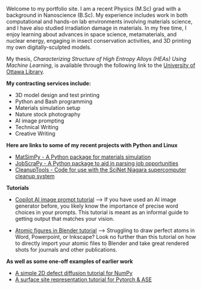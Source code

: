 Welcome to my portfolio site.  I am a recent Physics (M.Sc) grad with a background in Nanoscience (B.Sc). My experience includes work in both computational and hands-on lab environments involving materials science, and I have also studied irradiation damage in materials.  In my free time, I enjoy learning about advances in space science, metamaterials, and nuclear energy, engaging in insect conservation activities, and 3D printing my own digitally-sculpted models.

My thesis, *Characterizing Structure of High Entropy Alloys (HEAs) Using Machine Learning*, is available through the following link to the [University of Ottawa Library](https://ruor.uottawa.ca/items/0f90b21a-f8d5-4479-9f08-d2b9463512c4).

**My contracting services include:**
* 3D model design and test printing
* Python and Bash programming
* Materials simulation setup
* Nature stock photography
* AI image prompting
* Technical Writing
* Creative Writing

**Here are links to some of my recent projects with Python and Linux**
* [MatSimPy - A Python package for materials simulation](https://cleanit.github.io/MatSimPy/)
* [JobScraPy - A Python package to aid in parsing job opportunities](https://cjbr-97.github.io/JobScraPy/)
* [CleanupTools - Code for use with the SciNet Niagara supercomputer cleanup system](https://cjbr-97.github.io/CleanupTools/)

**Tutorials**

* [Copilot AI image prompt tutorial](prompting.md) --> If you have used an AI image generator before, you likely know the importance of precise word choices in your prompts.  This tutorial is meant as an informal guide to getting output that matches your vision.

* [Atomic figures in Blender tutorial](atomicblender.md) --> Struggling to draw perfect atoms in Word, Powerpoint, or Inkscape? Look no further than this tutorial on how to directly import your atomic files to Blender and take great rendered shots for journals and other publications.

**As well as some one-off examples of earlier work**
* [A simple 2D defect diffusion tutorial for NumPy](https://colab.research.google.com/github/CLEANit/tutorials/blob/master/2D_KMC_Example.ipynb)
* [A surface site representation tutorial for Pytorch & ASE](https://colab.research.google.com/github/CLEANit/tutorials/blob/master/Pytorch_ASE_Surfaces.ipynb)
